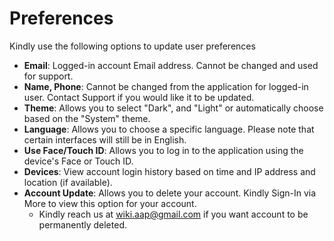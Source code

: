 # **Preferences**
   
Kindly use the following options to update user preferences 
- **Email**: Logged-in account Email address. Cannot be changed and used for support.
- **Name, Phone**: Cannot be changed from the application for logged-in user. Contact Support if you would like it to be updated.
- **Theme**: Allows you to select "Dark", and "Light" or automatically choose based on the "System" theme.
- **Language**: Allows you to choose a specific language. Please note that certain interfaces will still be in English.
- **Use Face/Touch ID**: Allows you to log in to the application using the device's Face or Touch ID.
- **Devices**: View account login history based on time and IP address and location (if available).
- **Account Update**: Allows you to delete your account. Kindly Sign-In via More to view this option for your account.
  -  Kindly reach us at [wiki.aap@gmail.com](mailto:wiki.aap@gmail.com) if you want account to be permanently deleted. 
